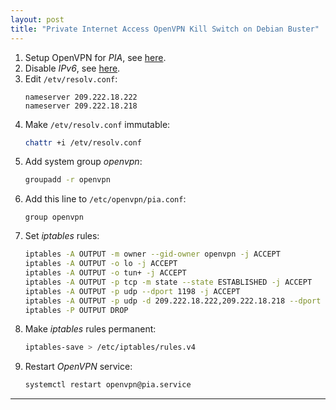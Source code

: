 ```yaml
---
layout: post
title: "Private Internet Access OpenVPN Kill Switch on Debian Buster"
---
```


1. Setup OpenVPN for *PIA*, see [here](/debian-raspbian-openvpn-pia/).
2. Disable *IPv6*, see [here](/disable-ipv6-debian-ubuntu/).
3. Edit `/etv/resolv.conf`:
   ```
   nameserver 209.222.18.222
   nameserver 209.222.18.218
   ```
4. Make `/etv/resolv.conf` immutable:
   ```bash
   chattr +i /etv/resolv.conf
   ```
5. Add system group *openvpn*:
   ```bash
   groupadd -r openvpn
   ```
6. Add this line to `/etc/openvpn/pia.conf`:
   ```
   group openvpn
   ```
7. Set *iptables* rules:
   ```bash
   iptables -A OUTPUT -m owner --gid-owner openvpn -j ACCEPT
   iptables -A OUTPUT -o lo -j ACCEPT
   iptables -A OUTPUT -o tun+ -j ACCEPT
   iptables -A OUTPUT -p tcp -m state --state ESTABLISHED -j ACCEPT
   iptables -A OUTPUT -p udp --dport 1198 -j ACCEPT
   iptables -A OUTPUT -p udp -d 209.222.18.222,209.222.18.218 --dport 53 -j ACCEPT
   iptables -P OUTPUT DROP
   ```
8. Make *iptables* rules permanent:
   ```bash
   iptables-save > /etc/iptables/rules.v4
   ```
9. Restart *OpenVPN* service:
   ```bash
   systemctl restart openvpn@pia.service
   ```

---
